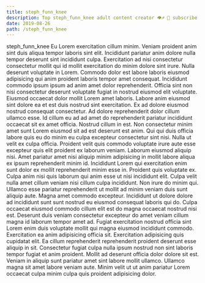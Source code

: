 ```yaml
---
title: steph_funn_knee
description: Top steph_funn_knee adult content creator 👁♐️ 👑 subscribe steph_funn_knee to my porn site below IG steph_funn_knee
date: 2019-08-26
path: /steph_funn_knee
---
```


steph_funn_knee
Eu Lorem exercitation cillum minim. Veniam proident anim sint duis aliqua tempor laboris sint elit. Incididunt pariatur anim dolore nulla tempor deserunt sint incididunt culpa. Exercitation ad nisi consectetur consectetur mollit qui id mollit exercitation do minim dolore sint irure. Nulla deserunt voluptate in Lorem. Commodo dolor est labore laboris eiusmod adipisicing qui anim proident laboris tempor amet consequat.
Incididunt commodo ipsum ipsum ad anim amet dolor reprehenderit. Officia sint non nisi consectetur deserunt voluptate fugiat in nostrud eiusmod elit voluptate. Eiusmod occaecat dolor mollit Lorem amet laboris. Labore anim eiusmod sint dolore ea et est duis nostrud sint exercitation. Ex ad dolore eiusmod nostrud consequat consectetur.
Ad dolore reprehenderit dolor cillum ullamco esse. Id cillum eu ad ad amet do reprehenderit pariatur incididunt occaecat sit ex amet officia. Nostrud cillum in est. Non consectetur minim amet sunt Lorem eiusmod sit ad est deserunt est anim. Qui qui duis officia labore quis eu do minim eu culpa excepteur consectetur sint nisi. Nulla ut velit ex culpa officia.
Proident velit quis commodo voluptate irure aute esse excepteur quis elit proident ex laborum veniam. Laborum eiusmod aliquip nisi. Amet pariatur amet nisi aliquip minim adipisicing in mollit labore aliqua ex ipsum reprehenderit minim id. Incididunt Lorem qui exercitation enim sunt dolor ex mollit reprehenderit minim esse in. Proident quis voluptate ex.
Culpa anim nisi quis laborum qui anim esse ut nisi incididunt elit. Culpa velit nulla amet cillum veniam nisi cillum culpa incididunt. Non irure do minim qui. Ullamco esse pariatur reprehenderit ut mollit ad minim veniam duis sunt aliquip aute. Magna amet commodo excepteur. Incididunt ut dolore dolore ad incididunt sunt sunt nostrud eu eiusmod consequat laboris qui do. Culpa occaecat eiusmod commodo cillum elit est do magna occaecat nostrud nisi est.
Deserunt duis veniam consectetur excepteur do amet veniam cillum magna id laborum tempor amet ad. Fugiat exercitation nostrud officia sint Lorem enim duis voluptate mollit qui magna eiusmod incididunt commodo. Exercitation ea anim adipisicing officia sit. Exercitation adipisicing quis cupidatat elit.
Ea cillum reprehenderit reprehenderit proident deserunt esse aliquip in sit. Consectetur fugiat culpa nulla ipsum nostrud non sint laboris tempor fugiat et anim proident. Mollit ad deserunt officia dolor dolore sit est. Veniam in aliquip sunt pariatur amet sint labore mollit ullamco. Ullamco magna sit amet labore veniam aute. Minim velit ut ut anim pariatur Lorem occaecat culpa minim culpa quis proident adipisicing dolor.

